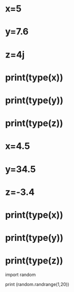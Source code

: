 # x=5
# y=7.6
# z=4j
# print(type(x))
# print(type(y))
# print(type(z))

# x=4.5
# y=34.5
# z=-3.4
# print(type(x))
# print(type(y))
# print(type(z))

import random

print (random.randrange(1,20))
